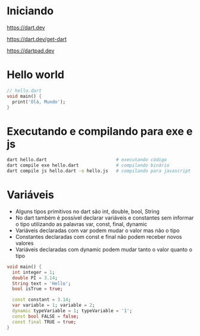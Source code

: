 # Iniciando

https://dart.dev

https://dart.dev/get-dart

https://dartpad.dev


# Hello world

```dart
// hello.dart
void main() {
  print('Olá, Mundo');
}
```

# Executando e compilando para exe e js

```sh
dart hello.dart                          # executando código
dart compile exe hello.dart              # compilando binário
dart compile js hello.dart -o hello.js   # compilando para javascript
```

# Variáveis

- Alguns tipos primitivos no dart são int, double, bool, String
- No dart também é possível declarar variáveis e constantes sem informar o tipo utilizando as palavras var, const, final, dynamic 
- Variáveis declaradas com var podem mudar o valor mas não o tipo
- Constantes declaradas com const e final não podem receber novos valores
- Variáveis declaradas com dynamic podem mudar tanto o valor quanto o tipo

```dart
void main() {
  int integer = 1;
  double PI = 3.14;
  String text = 'Hello';
  bool isTrue = true;

  const constant = 3.14;
  var variable = 1; variable = 2;
  dynamic typeVariable = 1; typeVariable = '1';
  const bool FALSE = false;
  const final TRUE = true;
}
```